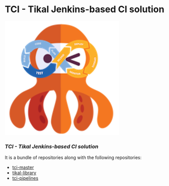 # TCI - Tikal Jenkins-based CI solution

![EasyJenkins](src/resources/images/tci.png)


### ***TCI - Tikal Jenkins-based CI solution***

It is a bundle of repositories along with the following repositories:
* [tci-master](https://github.com/TikalCI/tci-master)
* [tikal-library](https://github.com/TikalCI/tci-library)
* [tci-pipelines](https://github.com/TikalCI/tci-pipelines)
